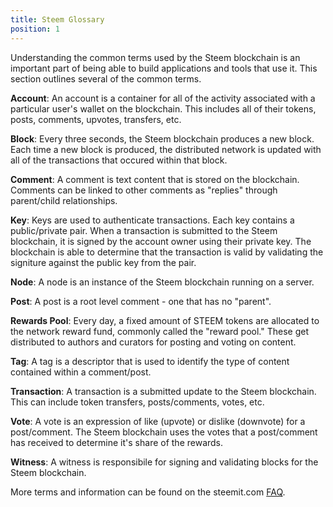```yaml
---
title: Steem Glossary
position: 1
---
```


Understanding the common terms used by the Steem blockchain is an important part of being able to build applications and tools that use it. This section outlines several of the common terms.

**Account**: An account is a container for all of the activity associated with a particular user's wallet on the blockchain. This includes all of their tokens, posts, comments, upvotes, transfers, etc.

**Block**: Every three seconds, the Steem blockchain produces a new block. Each time a new block is produced, the distributed network is updated with all of the transactions that occured within that block.

**Comment**: A comment is text content that is stored on the blockchain. Comments can be linked to other comments as "replies" through parent/child relationships.

**Key**: Keys are used to authenticate transactions. Each key contains a public/private pair. When a transaction is submitted to the Steem blockchain, it is signed by the account owner using their private key. The blockchain is able to determine that the transaction is valid by validating the signiture against the public key from the pair. 

**Node**: A node is an instance of the Steem blockchain running on a server.

**Post**: A post is a root level comment - one that has no "parent".

**Rewards Pool**: Every day, a fixed amount of STEEM tokens are allocated to the network reward fund, commonly called the "reward pool." These get distributed to authors and curators for posting and voting on content.

**Tag**: A tag is a descriptor that is used to identify the type of content contained within a comment/post.

**Transaction**: A transaction is a submitted update to the Steem blockchain. This can include token transfers, posts/comments, votes, etc.

**Vote**: A vote is an expression of like (upvote) or dislike (downvote) for a post/comment. The Steem blockchain uses the votes that a post/comment has received to determine it's share of the rewards.

**Witness**: A witness is responsibile for signing and validating blocks for the Steem blockchain.

More terms and information can be found on the steemit.com [FAQ](https://steemit.com/faq.html).
